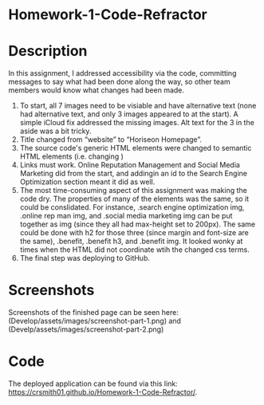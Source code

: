 # Homework-1-Code-Refractor

# Description 
In this assignment, I addressed accessibility via the code, committing messages to say what had been done along the way, so other team members would know what changes had been made.
1. To start, all 7 images need to be visiable and have alternative text (none had alternative text, and only 3 images appeared to at the start). A simple iCloud fix addressed the missing images. Alt text for the 3 in the aside was a bit tricky.
2. Title changed from “website” to “Horiseon Homepage”.
3. The source code's generic HTML elements were changed to semantic HTML elements (i.e. changing )
4. Links must work. Online Reputation Management and Social Media Marketing did from the start, and addingin an id to the Search Engine Optimization section meant it did as well.
5. The most time-consuming aspect of this assignment was making the code dry. The properties of many of the elements was the same, so it could be conslidated. For instance, .search engine optimization img, .online rep man img, and .social media marketing img can be put together as img (since they all had max-height set to 200px). The same could be done with h2 for those three (since margin and font-size are the same), .benefit, .benefit h3, and .benefit img.  It looked wonky at times when the HTML did not coordinate wtih the changed css terms.
6. The final step was deploying to GitHub. 

# Screenshots
Screenshots of the finished page can be seen here: (Develop/assets/images/screenshot-part-1.png) and (Develp/assets/images/screenshot-part-2.png)

# Code
The deployed application can be found via this link: https://crsmith01.github.io/Homework-1-Code-Refractor/.